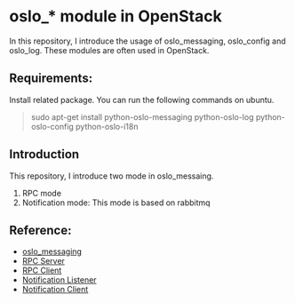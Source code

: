 # oslo_\* module in OpenStack
In this repository, I introduce the usage of oslo_messaging, oslo_config and oslo_log. These modules
are often used in OpenStack.

## Requirements:

Install related package. You can run the following commands on ubuntu.

> sudo apt-get install python-oslo-messaging python-oslo-log
> python-oslo-config python-oslo-i18n

## Introduction

This repository, I introduce two mode in oslo_messaing.

1. RPC mode
2. Notification mode: This mode is based on rabbitmq

## Reference:

- [oslo_messaging](http://docs.openstack.org/developer/oslo.messaging/)
- [RPC Server](http://docs.openstack.org/developer/oslo.messaging/server.html)
- [RPC Client](http://docs.openstack.org/developer/oslo.messaging/rpcclient.html)
- [Notification Listener](http://docs.openstack.org/developer/oslo.messaging/notification_listener.html)
- [Notification Client](http://docs.openstack.org/developer/oslo.messaging/notifier.html)
